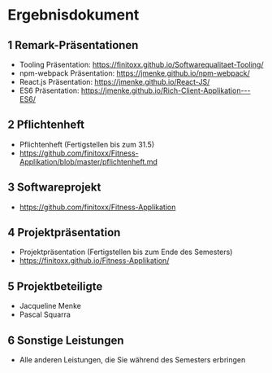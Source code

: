 # Ergebnisdokument

## 1 Remark-Präsentationen

  - Tooling Präsentation: https://finitoxx.github.io/Softwarequalitaet-Tooling/
  - npm-webpack Präsentation: https://jmenke.github.io/npm-webpack/
  - React.js Präsentation: https://jmenke.github.io/React-JS/
  - ES6 Präsentation: https://jmenke.github.io/Rich-Client-Applikation---ES6/
   
## 2 Pflichtenheft

   - Pflichtenheft (Fertigstellen bis zum 31.5)
   - https://github.com/finitoxx/Fitness-Applikation/blob/master/pflichtenheft.md
   
## 3 Softwareprojekt

   - https://github.com/finitoxx/Fitness-Applikation
   
## 4 Projektpräsentation

   - Projektpräsentation (Fertigstellen bis zum Ende des Semesters)
   - https://finitoxx.github.io/Fitness-Applikation/
   
## 5 Projektbeteiligte

   - Jacqueline Menke
   - Pascal Squarra
   
## 6 Sonstige Leistungen

   - Alle anderen Leistungen, die Sie während des Semesters erbringen
